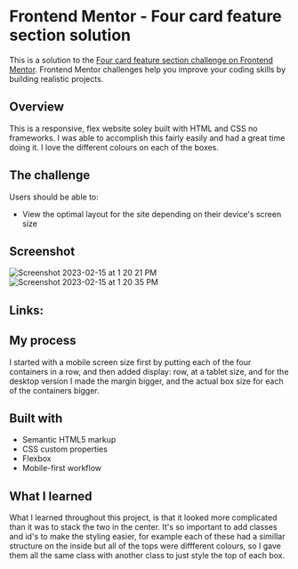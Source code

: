 # Frontend Mentor - Four card feature section solution

This is a solution to the [Four card feature section challenge on Frontend Mentor](https://www.frontendmentor.io/challenges/four-card-feature-section-weK1eFYK). Frontend Mentor challenges help you improve your coding skills by building realistic projects. 

## Overview
This is a responsive, flex website soley built with HTML and CSS no frameworks. I was able to accomplish this fairly easily and had a great time doing it. I love the different colours on each of the boxes. 

## The challenge

Users should be able to:

- View the optimal layout for the site depending on their device's screen size

## Screenshot

![Screenshot 2023-02-15 at 1 20 21 PM](https://user-images.githubusercontent.com/109821108/219106483-c052b6e2-a549-46cf-95a1-a4d92e845438.png)
![Screenshot 2023-02-15 at 1 20 35 PM](https://user-images.githubusercontent.com/109821108/219106486-a7ff2769-48b6-4bdb-b2af-32f29c2bffe3.png)

## Links:



## My process
I started with a mobile screen size first by putting each of the four containers in a row, and then added display: row, at a tablet size, and for the desktop version I made the margin bigger, and the actual box size for each of the containers bigger. 

## Built with

- Semantic HTML5 markup
- CSS custom properties
- Flexbox
- Mobile-first workflow

## What I learned

What I learned throughout this project, is that it looked more complicated than it was to stack the two in the center. It's so important to add classes and id's to make the styling easier, for example each of these had a simillar structure on the inside but all of the tops were diffferent colours, so I gave them all the same class with another class to just style the top of each box. 


